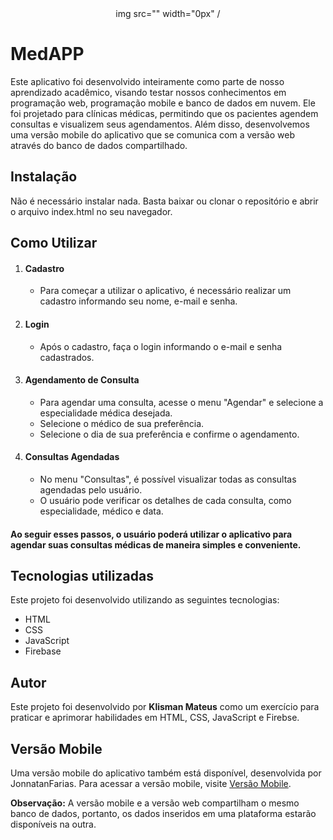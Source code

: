 <div align="center">
img src="" width="0px" /
</div>

<h1>MedAPP</h1>
Este aplicativo foi desenvolvido inteiramente como parte de nosso aprendizado acadêmico, visando testar nossos conhecimentos em programação web, programação mobile e banco de dados em nuvem. Ele foi projetado para clínicas médicas, permitindo que os pacientes agendem consultas e visualizem seus agendamentos. Além disso, desenvolvemos uma versão mobile do aplicativo que se comunica com a versão web através do banco de dados compartilhado.

<h2>Instalação</h2>
Não é necessário instalar nada. Basta baixar ou clonar o repositório e abrir o arquivo index.html no seu navegador.

<h2>Como Utilizar</h2>
<ol>
<li><h4>Cadastro</h4></li>
  <ul>
    <li>Para começar a utilizar o aplicativo, é necessário realizar um cadastro informando seu nome, e-mail e senha. </li>
  </ul>
  
<li><h4>Login</h4></li>
  <ul>
    <li>Após o cadastro, faça o login informando o e-mail e senha cadastrados.</li>
  </ul>

<li><h4>Agendamento de Consulta</h4></li>
  <ul>
    <li>Para agendar uma consulta, acesse o menu "Agendar" e selecione a especialidade médica desejada.</li>
    <li>Selecione o médico de sua preferência.</li>
    <li>Selecione o dia de sua preferência e confirme o agendamento.</li>
  </ul>

<li><h4>Consultas Agendadas</h4></li>
  <ul>
    <li>No menu "Consultas", é possível visualizar todas as consultas agendadas pelo usuário.</li>
    <li>O usuário pode verificar os detalhes de cada consulta, como especialidade, médico e data.</li>
  </ul>
</ol>
 <h4>Ao seguir esses passos, o usuário poderá utilizar o aplicativo para agendar suas consultas médicas de maneira simples e conveniente.</h4>

<h2>Tecnologias utilizadas</h2>
Este projeto foi desenvolvido utilizando as seguintes tecnologias:

<ul>
  <li>HTML</li>
  <li>CSS</li>
  <li>JavaScript</li>
  <li>Firebase</li>
</ul>

<h2>Autor</h2>
Este projeto foi desenvolvido por <b>Klisman Mateus</b> como um exercício para praticar e aprimorar habilidades em HTML, CSS, JavaScript e Firebse.


<h2>Versão Mobile</h2>
Uma versão mobile do aplicativo também está disponível, desenvolvida por JonnatanFarias. Para acessar a versão mobile, visite <a href="https://github.com/JonnatanFarias/MedApp">Versão Mobile</a>.

<b>Observação:</b> A versão mobile e a versão web compartilham o mesmo banco de dados, portanto, os dados inseridos em uma plataforma estarão disponíveis na outra.
